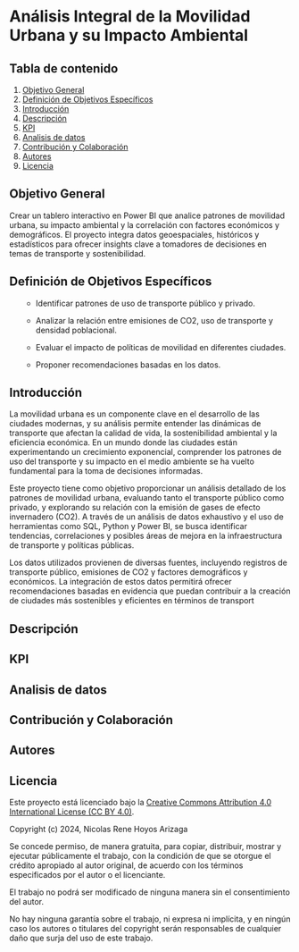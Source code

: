 # Análisis Integral de la Movilidad Urbana y su Impacto Ambiental

## Tabla de contenido
1. [Objetivo General](#Objetivo-General)
2. [Definición de Objetivos Específicos](#Definición-de-Objetivos-Específicos)
3. [Introducción](#Introducción)
4. [Descripción](#Descripción)
5. [KPI](#KPI)
6. [Analisis de datos](#Analisis-de-datos)
7. [Contribución y Colaboración](#Contribución-y-Colaboración)
8. [Autores](#Autores)
9. [Licencia](#Licencia)

## Objetivo General
Crear un tablero interactivo en Power BI que analice patrones de movilidad urbana, su impacto ambiental y la correlación con factores económicos y demográficos. El proyecto integra datos geoespaciales, históricos y estadísticos para ofrecer insights clave a tomadores de decisiones en temas de transporte y sostenibilidad.

## Definición de Objetivos Específicos
<ol>
  <ul>
    <li>Identificar patrones de uso de transporte público y privado.</li>
  </ul>
  <ul>
    <li>Analizar la relación entre emisiones de CO2, uso de transporte y densidad poblacional.</li>
  </ul>
  <ul>
    <li>Evaluar el impacto de políticas de movilidad en diferentes ciudades.</li>
  </ul>
  <ul>
    <li>Proponer recomendaciones basadas en los datos.</li>
  </ul>
</ol>

## Introducción
La movilidad urbana es un componente clave en el desarrollo de las ciudades modernas, y su análisis permite entender las dinámicas de transporte que afectan la calidad de vida, la sostenibilidad ambiental y la eficiencia económica. En un mundo donde las ciudades están experimentando un crecimiento exponencial, comprender los patrones de uso del transporte y su impacto en el medio ambiente se ha vuelto fundamental para la toma de decisiones informadas.

Este proyecto tiene como objetivo proporcionar un análisis detallado de los patrones de movilidad urbana, evaluando tanto el transporte público como privado, y explorando su relación con la emisión de gases de efecto invernadero (CO2). A través de un análisis de datos exhaustivo y el uso de herramientas como SQL, Python y Power BI, se busca identificar tendencias, correlaciones y posibles áreas de mejora en la infraestructura de transporte y políticas públicas.

Los datos utilizados provienen de diversas fuentes, incluyendo registros de transporte público, emisiones de CO2 y factores demográficos y económicos. La integración de estos datos permitirá ofrecer recomendaciones basadas en evidencia que puedan contribuir a la creación de ciudades más sostenibles y eficientes en términos de transport

## Descripción

## KPI

## Analisis de datos

## Contribución y Colaboración

## Autores

## Licencia

Este proyecto está licenciado bajo la [Creative Commons Attribution 4.0 International License (CC BY 4.0)](https://creativecommons.org/licenses/by/4.0/).

Copyright (c) 2024, Nicolas Rene Hoyos Arizaga

Se concede permiso, de manera gratuita, para copiar, distribuir, mostrar y ejecutar públicamente el trabajo, con la condición de que se otorgue el crédito apropiado al autor original, de acuerdo con los términos especificados por el autor o el licenciante.

El trabajo no podrá ser modificado de ninguna manera sin el consentimiento del autor.

No hay ninguna garantía sobre el trabajo, ni expresa ni implícita, y en ningún caso los autores o titulares del copyright serán responsables de cualquier daño que surja del uso de este trabajo.


